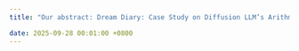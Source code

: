 ```yaml
---
title: "Our abstract: Dream Diary: Case Study on Diffusion LLM’s Arithmetic Behavior submitted Neurips WiML is accepted!"

date: 2025-09-28 00:01:00 +0800
---
```

